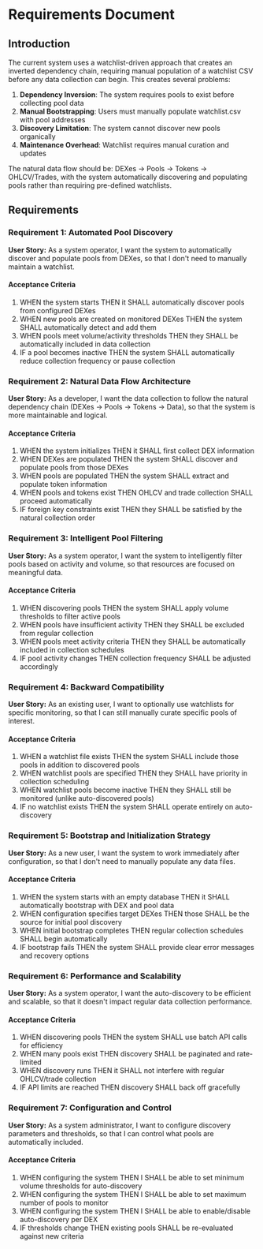 # Requirements Document

## Introduction

The current system uses a watchlist-driven approach that creates an inverted dependency chain, requiring manual population of a watchlist CSV before any data collection can begin. This creates several problems:

1. **Dependency Inversion**: The system requires pools to exist before collecting pool data
2. **Manual Bootstrapping**: Users must manually populate watchlist.csv with pool addresses
3. **Discovery Limitation**: The system cannot discover new pools organically
4. **Maintenance Overhead**: Watchlist requires manual curation and updates

The natural data flow should be: DEXes → Pools → Tokens → OHLCV/Trades, with the system automatically discovering and populating pools rather than requiring pre-defined watchlists.

## Requirements

### Requirement 1: Automated Pool Discovery

**User Story:** As a system operator, I want the system to automatically discover and populate pools from DEXes, so that I don't need to manually maintain a watchlist.

#### Acceptance Criteria

1. WHEN the system starts THEN it SHALL automatically discover pools from configured DEXes
2. WHEN new pools are created on monitored DEXes THEN the system SHALL automatically detect and add them
3. WHEN pools meet volume/activity thresholds THEN they SHALL be automatically included in data collection
4. IF a pool becomes inactive THEN the system SHALL automatically reduce collection frequency or pause collection

### Requirement 2: Natural Data Flow Architecture

**User Story:** As a developer, I want the data collection to follow the natural dependency chain (DEXes → Pools → Tokens → Data), so that the system is more maintainable and logical.

#### Acceptance Criteria

1. WHEN the system initializes THEN it SHALL first collect DEX information
2. WHEN DEXes are populated THEN the system SHALL discover and populate pools from those DEXes
3. WHEN pools are populated THEN the system SHALL extract and populate token information
4. WHEN pools and tokens exist THEN OHLCV and trade collection SHALL proceed automatically
5. IF foreign key constraints exist THEN they SHALL be satisfied by the natural collection order

### Requirement 3: Intelligent Pool Filtering

**User Story:** As a system operator, I want the system to intelligently filter pools based on activity and volume, so that resources are focused on meaningful data.

#### Acceptance Criteria

1. WHEN discovering pools THEN the system SHALL apply volume thresholds to filter active pools
2. WHEN pools have insufficient activity THEN they SHALL be excluded from regular collection
3. WHEN pools meet activity criteria THEN they SHALL be automatically included in collection schedules
4. IF pool activity changes THEN collection frequency SHALL be adjusted accordingly

### Requirement 4: Backward Compatibility

**User Story:** As an existing user, I want to optionally use watchlists for specific monitoring, so that I can still manually curate specific pools of interest.

#### Acceptance Criteria

1. WHEN a watchlist file exists THEN the system SHALL include those pools in addition to discovered pools
2. WHEN watchlist pools are specified THEN they SHALL have priority in collection scheduling
3. WHEN watchlist pools become inactive THEN they SHALL still be monitored (unlike auto-discovered pools)
4. IF no watchlist exists THEN the system SHALL operate entirely on auto-discovery

### Requirement 5: Bootstrap and Initialization Strategy

**User Story:** As a new user, I want the system to work immediately after configuration, so that I don't need to manually populate any data files.

#### Acceptance Criteria

1. WHEN the system starts with an empty database THEN it SHALL automatically bootstrap with DEX and pool data
2. WHEN configuration specifies target DEXes THEN those SHALL be the source for initial pool discovery
3. WHEN initial bootstrap completes THEN regular collection schedules SHALL begin automatically
4. IF bootstrap fails THEN the system SHALL provide clear error messages and recovery options

### Requirement 6: Performance and Scalability

**User Story:** As a system operator, I want the auto-discovery to be efficient and scalable, so that it doesn't impact regular data collection performance.

#### Acceptance Criteria

1. WHEN discovering pools THEN the system SHALL use batch API calls for efficiency
2. WHEN many pools exist THEN discovery SHALL be paginated and rate-limited
3. WHEN discovery runs THEN it SHALL not interfere with regular OHLCV/trade collection
4. IF API limits are reached THEN discovery SHALL back off gracefully

### Requirement 7: Configuration and Control

**User Story:** As a system administrator, I want to configure discovery parameters and thresholds, so that I can control what pools are automatically included.

#### Acceptance Criteria

1. WHEN configuring the system THEN I SHALL be able to set minimum volume thresholds for auto-discovery
2. WHEN configuring the system THEN I SHALL be able to set maximum number of pools to monitor
3. WHEN configuring the system THEN I SHALL be able to enable/disable auto-discovery per DEX
4. IF thresholds change THEN existing pools SHALL be re-evaluated against new criteria
